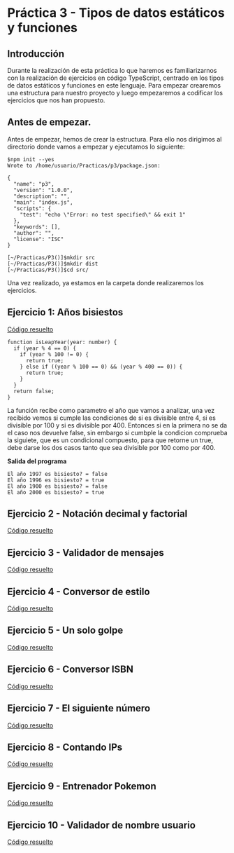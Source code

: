 # Práctica 3 - Tipos de datos estáticos y funciones

## Introducción
Durante la realización de esta práctica lo que haremos es familiarizarnos con la realización de ejercicios en código TypeScript, centrado en los tipos de datos estáticos y funciones en este lenguaje. Para empezar crearemos una estructura para nuestro proyecto y luego empezaremos a codificar los ejercicios que nos han propuesto.

## Antes de empezar.
Antes de empezar, hemos de crear la estructura. Para ello nos dirigimos al directorio donde vamos a empezar y ejecutamos lo siguiente:

```
$npm init --yes
Wrote to /home/usuario/Practicas/p3/package.json:

{
  "name": "p3",
  "version": "1.0.0",
  "description": "",
  "main": "index.js",
  "scripts": {
    "test": "echo \"Error: no test specified\" && exit 1"
  },
  "keywords": [],
  "author": "",
  "license": "ISC"
}

[~/Practicas/P3()]$mkdir src
[~/Practicas/P3()]$mkdir dist
[~/Practicas/P3()]$cd src/
```
Una vez realizado, ya estamos en la carpeta donde realizaremos los ejercicios.
## Ejercicio 1: Años bisiestos
[Código resuelto](https://github.com/ULL-ESIT-INF-DSI-2021/ull-esit-inf-dsi-20-21-prct03-static-types-functions-alu0101119663/blob/master/src/ejercicio-1.ts)

```
function isLeapYear(year: number) {
  if (year % 4 == 0) {
    if (year % 100 != 0) {
      return true;
    } else if ((year % 100 == 0) && (year % 400 == 0)) {
      return true;
    }
  }
  return false;
}
```
La función recibe como parametro el año que vamos a analizar, una vez recibido vemos si cumple las condiciones de si es divisible entre 4, si es divisible por 100 y si es divisible por 400. Entonces si en la primera no se da el caso nos devuelve false, sin embargo si cumbple la condicion comprueba la siguiete, que es un condicional compuesto, para que retorne un true, debe darse los dos casos tanto que sea divisible por 100 como por 400.

**Salida del programa**
```
El año 1997 es bisiesto? = false
El año 1996 es bisiesto? = true
El año 1900 es bisiesto? = false
El año 2000 es bisiesto? = true
```
## Ejercicio 2 - Notación decimal y factorial
[Código resuelto](https://github.com/ULL-ESIT-INF-DSI-2021/ull-esit-inf-dsi-20-21-prct03-static-types-functions-alu0101119663/blob/master/src/ejercicio-2.ts)
## Ejercicio 3 - Validador de mensajes
[Código resuelto](https://github.com/ULL-ESIT-INF-DSI-2021/ull-esit-inf-dsi-20-21-prct03-static-types-functions-alu0101119663/blob/master/src/ejercicio-3.ts)
## Ejercicio 4 - Conversor de estilo
[Código resuelto](https://github.com/ULL-ESIT-INF-DSI-2021/ull-esit-inf-dsi-20-21-prct03-static-types-functions-alu0101119663/blob/master/src/ejercicio-4.ts)
## Ejercicio 5 - Un solo golpe
[Código resuelto](https://github.com/ULL-ESIT-INF-DSI-2021/ull-esit-inf-dsi-20-21-prct03-static-types-functions-alu0101119663/blob/master/src/ejercicio-5.ts)
## Ejercicio 6 - Conversor ISBN
[Código resuelto](https://github.com/ULL-ESIT-INF-DSI-2021/ull-esit-inf-dsi-20-21-prct03-static-types-functions-alu0101119663/blob/master/src/ejercicio-6.ts)
## Ejercicio 7 - El siguiente número
[Código resuelto](https://github.com/ULL-ESIT-INF-DSI-2021/ull-esit-inf-dsi-20-21-prct03-static-types-functions-alu0101119663/blob/master/src/ejercicio-7.ts)
## Ejercicio 8 - Contando IPs
[Código resuelto](https://github.com/ULL-ESIT-INF-DSI-2021/ull-esit-inf-dsi-20-21-prct03-static-types-functions-alu0101119663/blob/master/src/ejercicio-8.ts)
## Ejercicio 9 - Entrenador Pokemon
[Código resuelto](https://github.com/ULL-ESIT-INF-DSI-2021/ull-esit-inf-dsi-20-21-prct03-static-types-functions-alu0101119663/blob/master/src/ejercicio-9.ts)
## Ejercicio 10 - Validador de nombre usuario
[Código resuelto](https://github.com/ULL-ESIT-INF-DSI-2021/ull-esit-inf-dsi-20-21-prct03-static-types-functions-alu0101119663/blob/master/src/ejercicio-10.ts)

